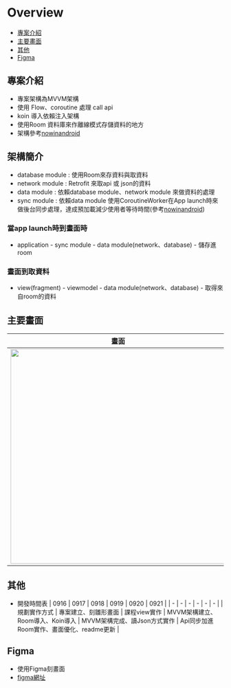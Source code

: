 
# Overview
- [專案介紹](#專案介紹)
- [主要畫面](#主要畫面)
- [其他](#其他)
- [Figma](#figma)

## 專案介紹
- 專案架構為MVVM架構
- 使用 Flow、coroutine 處理 call api
- koin 導入依賴注入架構 
- 使用Room 資料庫來作離線模式存儲資料的地方
- 架構參考[nowinandroid](https://github.com/InsertKoinIO/nowinandroid/tree/refacto_koin/end)

## 架構簡介
- database module : 使用Room來存資料與取資料
- network module : Retrofit 來取api 或 json的資料
- data module : 依賴database module、network module 來做資料的處理
- sync module : 依賴data module 使用CoroutineWorker在App launch時來做後台同步處理，達成預加載減少使用者等待時間(參考[nowinandroid](https://github.com/InsertKoinIO/nowinandroid/tree/refacto_koin/end))

### 當app launch時到畫面時
- application - sync module - data module(network、database) - 儲存進room
### 畫面到取資料
- view(fragment) - viewmodel - data module(network、database) - 取得來自room的資料
  
## 主要畫面
| 畫面 | 介紹 | 
| - | - | 
| <img src="https://github.com/StoneShawn/ClassSchedule/assets/54303580/1f7aca07-46c2-4c59-a979-083934b5c3d7" height="500"> | 課程頁面</br>- 收藏按鈕處理 </br>- 使用Glide處理圖片 </br>- viewModel使用UiState來更新畫面 | 
## 其他
- 開發時間表
  | 0916 | 0917 | 0918 | 0919 | 0920 | 0921 |
  | - | - | - | - | - | - |
  | 規劃實作方式 | 專案建立、刻雛形畫面 | 課程view實作 | MVVM架構建立、Room導入、Koin導入 | MVVM架構完成、讀Json方式實作 | Api同步加進Room實作、畫面優化、readme更新 |
## Figma
- 使用Figma刻畫面
- [figma網址](https://www.figma.com/file/mQ5iQ0AdXGMWJcdihRwLuu/HaHow-Class-Scheudle?type=design&node-id=0%3A1&mode=design&t=xSVWTX732feqvhVf-1)

